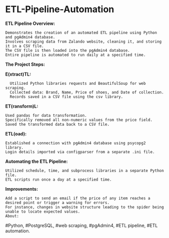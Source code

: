 # ETL-Pipeline-Automation

**ETL Pipeline Overview:**

    Demonstrates the creation of an automated ETL pipeline using Python and pgAdmin4 database.
    Involves scraping data from Zalando website, cleaning it, and storing it in a CSV file.
    The CSV file is then loaded into the pgAdmin4 database.
    Entire pipeline is automated to run daily at a specified time.

**The Project Steps:**

**E(xtract)TL:**

      Utilized Python libraries requests and BeautifulSoup for web scraping.
      Collected data: Brand, Name, Price of shoes, and Date of collection.
      Records saved in a CSV file using the csv library.
  
**ET(ransform)L:**

    Used pandas for data transformation.
    Specifically removed all non-numeric values from the price field.
    Saved the transformed data back to a CSV file.
  
**ETL(oad):**

    Established a connection with pgAdmin4 database using psycopg2 library.
    Login details imported via configparser from a separate .ini file.
  
**Automating the ETL Pipeline:**

    Utilized schedule, time, and subprocess libraries in a separate Python file.
    ETL scripts run once a day at a specified time.

**Improvements:**

    Add a script to send an email if the price of any item reaches a desired point or trigger a warning for errors.
    For instance, changes in website structure leading to the spider being unable to locate expected values.
    About:



#Python, #PostgreSQL, #web scraping, #pgAdmin4, #ETL pipeline, #ETL automation.
